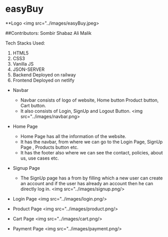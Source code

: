 # easyBuy
**Logo
 <img src="../images/easyBuy.jpeg>
 
##Contributors:
Sombir
Shabaz Ali Malik


Tech Stacks Used:
1) HTML5
2) CSS3
3) Vanilla JS
4) JSON-SERVER
5) Backend Deployed on railway
6) Frontend Deployed on netlify

* Navbar
     * Navbar consists of logo of website, Home button Product button, Cart button.
     * It also consists of Login, SignUp and Logout Button.
<img src="../images/navbar.png>

* Home Page
     * Home Page has all the information of the website.
     * It has the navbar, from where we can go to the Login Page, SignUp Page , Products button etc.
     * It has the footer also where we can see the contact, policies, about us, use cases etc.

* Signup Page
     * The SignUp page has a from by filling which a new user can create an account and if the user has already an account then he can directly log in.
      <img src="../images/signup.png/>

* Login Page
 <img src="../images/login.png/>

* Product Page
  <img src="../images/product.png/>

* Cart Page
  <img src="../images/cart.png/>

* Payment Page
  <img src="../images/payment.png/>

    
